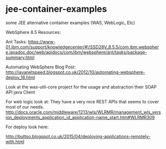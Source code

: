 # jee-container-examples
some JEE alternative container examples (WAS, WebLogic, Etc)

WebSphere 8.5 Resources:

Ant Tasks: https://www-01.ibm.com/support/knowledgecenter/#!/SSD28V_8.5.5/com.ibm.websphere.javadoc.doc/web/apidocs/com/ibm/websphere/ant/tasks/package-summary.html

Automating WebSphere Blog Post: http://javanetspeed.blogspot.co.uk/2012/10/automating-websphere-deploy_18.html

Look at the was-util-core project for the usage and abstraction their SOAP API java Client

For web logic look at: 
They have a very nice REST APIs that seems to cover most of our needs.
http://docs.oracle.com/middleware/1213/wls/WLRMR/management_wls_version_deployments_application_id_application-name_start.htm#WLRMR309

For deploy look here:

http://buttso.blogspot.co.uk/2015/04/deploying-applications-remotely-with.html
